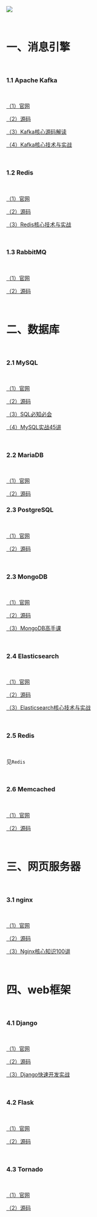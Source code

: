 ![](https://img2020.cnblogs.com/blog/2170201/202010/2170201-20201017000441732-1280863698.png)

&nbsp;

# 一、消息引擎

&nbsp;

### 1.1 Apache Kafka 

&nbsp;

[（1）官网](https://kafka.apache.org/)

[（2）源码](https://github.com/apache/kafka)

[（3）Kafka核心源码解读](https://time.geekbang.org/column/intro/100050101)

[（4）Kafka核心技术与实战](https://time.geekbang.org/column/intro/100029201)

&nbsp;

### 1.2 Redis 

&nbsp;

[（1）官网](https://redis.io/)

[（2）源码](https://github.com/redis/redis)

[（3）Redis核心技术与实战](https://time.geekbang.org/column/intro/100056701)

&nbsp;

### 1.3 RabbitMQ

&nbsp;

[（1）官网](https://www.rabbitmq.com/)

[（2）源码](https://github.com/rabbitmq)


&nbsp;

# 二、数据库

&nbsp;

### 2.1 MySQL

&nbsp;

[（1）官网](https://www.mysql.com/)

[（2）源码](https://github.com/mysql)

[（3）SQL必知必会](https://time.geekbang.org/column/intro/100029501)

[（4）MySQL实战45讲](https://time.geekbang.org/column/intro/100020801)

&nbsp;

### 2.2 MariaDB

&nbsp;

[（1）官网](https://mariadb.org/)

[（2）源码](https://github.com/MariaDB)


### 2.3 PostgreSQL

&nbsp;

[（1）官网](https://www.postgresql.org/)

[（2）源码](https://github.com/postgres/postgres)

&nbsp;

### 2.3 MongoDB 

&nbsp;

[（1）官网](https://www.mongodb.com/)

[（2）源码](https://github.com/mongodb/mongo)

[（3）MongoDB高手课](https://time.geekbang.org/course/intro/100040001)

&nbsp;

### 2.4 Elasticsearch 

&nbsp;

[（1）官网](https://www.elastic.co/cn/)

[（2）源码](https://github.com/elastic/elasticsearch)

[（3）Elasticsearch核心技术与实战](https://time.geekbang.org/course/intro/100030501)

&nbsp;

### 2.5 Redis

&nbsp;

见`Redis`

&nbsp;

### 2.6 Memcached

&nbsp;

[（1）官网](https://memcached.org/)

[（2）源码](https://github.com/memcached/memcached)

&nbsp;

# 三、网页服务器

&nbsp;

### 3.1 nginx 

&nbsp;

[（1）官网](https://nginx.org/en/)

[（2）源码](https://github.com/nginx/nginx)

[（3）Nginx核心知识100讲](https://time.geekbang.org/course/intro/100020301)



&nbsp;

# 四、web框架

&nbsp;

### 4.1 Django

&nbsp;

[（1）官网](https://www.djangoproject.com/)

[（2）源码](https://github.com/django/django)

[（3）Django快速开发实战](https://time.geekbang.org/course/intro/100061901)

&nbsp;

### 4.2 Flask

&nbsp;

[（1）官网](https://flask.palletsprojects.com/en/1.1.x/)

[（2）源码](https://github.com/pallets/flask)

&nbsp;

### 4.3 Tornado

&nbsp;

[（1）官网](https://www.tornadoweb.org/en/stable/index.html)

[（2）源码](https://github.com/tornadoweb/tornado)

&nbsp;






